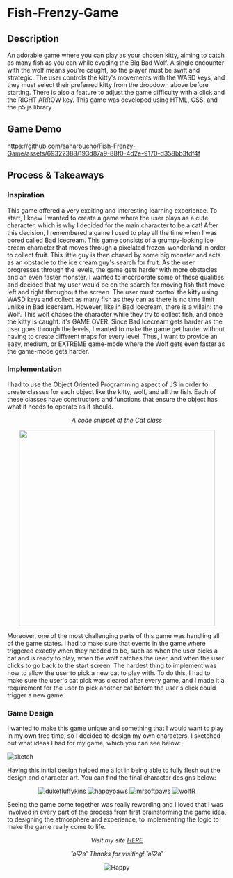 # Fish-Frenzy-Game

## Description
An adorable game where you can play as your chosen kitty, aiming to catch as many fish as you can while evading the Big Bad Wolf. A single encounter with the wolf means you're caught, so the player must be swift and strategic. The user controls the kitty's movements with the WASD keys, and they must select their preferred kitty from the dropdown above before starting. There is also a feature to adjust the game difficulty with a click and the RIGHT ARROW key. This game was developed using HTML, CSS, and the p5.js library.

## Game Demo
https://github.com/saharbueno/Fish-Frenzy-Game/assets/69322388/193d87a9-88f0-4d2e-9170-d358bb3fdf4f



## Process & Takeaways

### Inspiration 
This game offered a very exciting and interesting learning experience. To start, I knew I wanted to create a game where the user plays as a cute character, which is why I decided for the main character to be a cat! After this decision, I remembered a game I used to play all the time when I was bored called Bad Icecream. This game consists of a grumpy-looking ice cream character that moves through a pixelated frozen-wonderland in order to collect fruit. This little guy is then chased by some big monster and acts as an obstacle to the ice cream guy's search for fruit. As the user progresses through the levels, the game gets harder with more obstacles and an even faster monster. I wanted to incorporate some of these qualities and decided that my user would be on the search for moving fish that move left and right throughout the screen. The user must control the kitty using WASD keys and collect as many fish as they can as there is no time limit unlike in Bad Icecream. However, like in Bad Icecream, there is a villain: the Wolf. This wolf chases the character while they try to collect fish, and once the kitty is caught: it's GAME OVER. Since Bad Icecream gets harder as the user goes through the levels, I wanted to make the game get harder without having to create different maps for every level. Thus, I want to provide an easy, medium, or EXTREME game-mode where the Wolf gets even faster as the game-mode gets harder.

### Implementation

I had to use the Object Oriented Programming aspect of JS in order to create classes for each object like the kitty, wolf, and all the fish. Each of these classes have constructors and functions that ensure the object has what it needs to operate as it should. 

<p align="center">
  <i>A code snippet of the Cat class</i>
</p>

<p align="center">
  <img src="https://github.com/saharbueno/Fish-Frenzy-Game/assets/69322388/beb2a968-c559-45df-a0ab-a884f5500621.png" width="450">
</p>

Moreover, one of the most challenging parts of this game was handling all of the game states. I had to make sure that events in the game where triggered exactly when they needed to be, such as when the user picks a cat and is ready to play, when the wolf catches the user, and when the user clicks to go back to the start screen. The hardest thing to implement was how to allow the user to pick a new cat to play with. To do this, I had to make sure the user's cat pick was cleared after every game, and I made it a requirement for the user to pick another cat before the user's click could trigger a new game. 

### Game Design

I wanted to make this game unique and something that I would want to play in my own free time, so I decided to design my own characters. I sketched out what ideas I had for my game, which you can see below:

![sketch](https://github.com/saharbueno/Fish-Frenzy-Game/assets/69322388/8f3f3745-a64c-4792-b124-677f98868c42)

Having this initial design helped me a lot in being able to fully flesh out the design and character art. You can find the final character designs below: 

<p align="center">
  <img src="https://github.com/saharbueno/Fish-Frenzy-Game/assets/69322388/475fbecf-a5cd-45ba-9c40-25933ac0190a.png" alt="dukefluffykins">
  <img src="https://github.com/saharbueno/Fish-Frenzy-Game/assets/69322388/05a90cba-f5e9-4fb3-a1fa-7ca796e62d32.png" alt="happypaws">
  <img src="https://github.com/saharbueno/Fish-Frenzy-Game/assets/69322388/87c95378-f60a-45b3-80ee-14e22c14046b.png" alt="mrsoftpaws">
  <img src="https://github.com/saharbueno/Fish-Frenzy-Game/assets/69322388/f6ba66c2-c6b5-4ea0-b68a-a6567e3583e8.png" alt="wolfR">
</p>

Seeing the game come together was really rewarding and I loved that I was involved in every part of the process from first brainstorming the game idea, to designing the atmosphere and experience, to implementing the logic to make the game really come to life. 


<p align="center">
  <i>Visit my site <a href="https://i6.cims.nyu.edu/~sb8249/interactive/assignment03/assignment03.html">HERE</a></i>
</p>

<p align="center">
  <i>˚ʚ♡ɞ˚ Thanks for visiting! ˚ʚ♡ɞ˚</i>
</p>

<p align="center">
  <img src="https://media.giphy.com/media/3UPNs8vXyJESQ/giphy.gif" alt="Happy">
</p>
